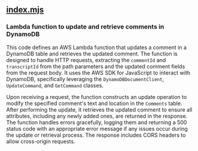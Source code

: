 ## [index.mjs](index.mjs)

### Lambda function to update and retrieve comments in DynamoDB

This code defines an AWS Lambda function that updates a comment in a DynamoDB table and retrieves the updated comment. The function is designed to handle HTTP requests, extracting the `commentId` and `transcriptId` from the path parameters and the updated comment fields from the request body. It uses the AWS SDK for JavaScript to interact with DynamoDB, specifically leveraging the `DynamoDBDocumentClient`, `UpdateCommand`, and `GetCommand` classes.

Upon receiving a request, the function constructs an update operation to modify the specified comment's text and location in the `Comments` table. After performing the update, it retrieves the updated comment to ensure all attributes, including any newly added ones, are returned in the response. The function handles errors gracefully, logging them and returning a 500 status code with an appropriate error message if any issues occur during the update or retrieval process. The response includes CORS headers to allow cross-origin requests.

